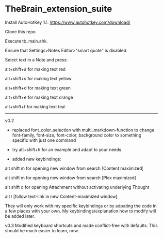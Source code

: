 # TheBrain_extension_suite

Install AutoHotKey 1.1.
https://www.autohotkey.com/download/

Clone this repo.

Execute tb_main.ahk.

Ensure that Settings>Notes Editor>"smart quote" is disabled.

Select text in a Note and press:

alt+shift+a for making text red

alt+shift+s for making text yellow

alt+shift+d for making text green

alt+shift+e for making text orange

alt+shift+f for making text teal

---
v0.2

* replaced font_color_selection with multi_markdown-function to change font-family, font-size, font-color, background color to something specific with just one command
* try alt+shift+h for an example and adapt to your needs

* added new keybindings:

alt shift m for opening new window from search [Content maximized]

alt shift m for opening new window from search [Plex maximized]

alt shift o for opening Attachment without activating underlying Thought

alt l [follow text-link in new Content-maximized window]

They will only work with my specific keybindings or by adpating the code in a few places with your own.
My keybindings/explanation how to modify will be added later.

v0.3
Modified keyboard shortcuts and made conflict-free with defaults. This should be much easier to learn, now.
